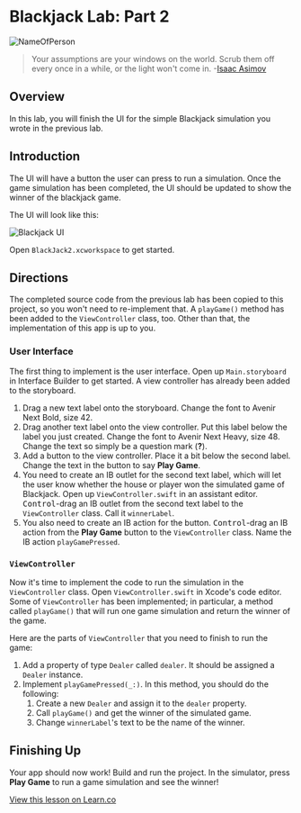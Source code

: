 # Blackjack Lab: Part 2

![NameOfPerson](http://i.imgur.com/1jG7JnQ.jpg?1)  

> Your assumptions are your windows on the world. Scrub them off every once in a while, or the light won't come in. -[Isaac Asimov](https://en.wikipedia.org/wiki/Isaac_Asimov)
 
## Overview

In this lab, you will finish the UI for the simple Blackjack simulation you wrote in the previous lab.

## Introduction

The UI will have a button the user can press to run a simulation. Once the game simulation has been completed, the UI should be updated to show the winner of the blackjack game.

The UI will look like this:

![Blackjack UI](https://s3.amazonaws.com/learn-verified/blackjack-ui.png)

Open `BlackJack2.xcworkspace` to get started.

## Directions

The completed source code from the previous lab has been copied to this project, so you won't need to re-implement that. A `playGame()` method has been added to the `ViewController` class, too. Other than that, the implementation of this app is up to you.

### User Interface

The first thing to implement is the user interface. Open up `Main.storyboard` in Interface Builder to get started. A view controller has already been added to the storyboard.

1. Drag a new text label onto the storyboard. Change the font to Avenir Next Bold, size 42.
2. Drag another text label onto the view controller. Put this label below the label you just created. Change the font to Avenir Next Heavy, size 48. Change the text so simply be a question mark (**?**).
3. Add a button to the view controller. Place it a bit below the second label. Change the text in the button to say **Play Game**.
4. You need to create an IB outlet for the second text label, which will let the user know whether the house or player won the simulated game of Blackjack. Open up `ViewController.swift` in an assistant editor. <kbd>Control</kbd>-drag an IB outlet from the second text label to the `ViewController` class. Call it `winnerLabel`.
5. You also need to create an IB action for the button. <kbd>Control</kbd>-drag an IB action from the **Play Game** button to the `ViewController` class. Name the IB action `playGamePressed`.

### `ViewController`

Now it's time to implement the code to run the simulation in the `ViewController` class. Open `ViewController.swift` in Xcode's code editor. Some of `ViewController` has been implemented; in particular, a method called `playGame()` that will run one game simulation and return the winner of the game.

Here are the parts of `ViewController` that you need to finish to run the game:

1. Add a property of type `Dealer` called `dealer`. It should be assigned a `Dealer` instance.
2. Implement `playGamePressed(_:)`. In this method, you should do the following:
	1. Create a new `Dealer` and assign it to the `dealer` property.
	2. Call `playGame()` and get the winner of the simulated game.
	3. Change `winnerLabel`'s text to be the name of the winner.

## Finishing Up

Your app should now work! Build and run the project. In the simulator, press **Play Game** to run a game simulation and see the winner!

<a href='https://learn.co/lessons/ClassesBlackjack2' data-visibility='hidden'>View this lesson on Learn.co</a>
